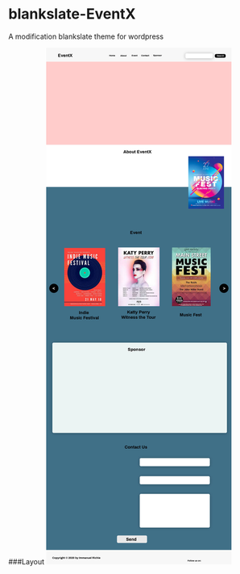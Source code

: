 # blankslate-EventX
A modification blankslate theme for wordpress

###Layout
![layout](https://github.com/Richie-Z/blankslate-EventX/blob/master/layout.jpg?raw=true)

